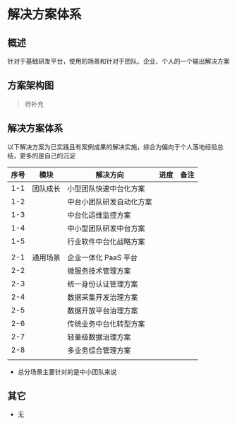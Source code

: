 # 解决方案体系

## 概述

针对于基础研发平台，使用的场景和针对于团队、企业、个人的一个输出解决方案

## 方案架构图

> 待补充

## 解决方案体系

以下解决方案为已实践且有案例成果的解决实施，综合为偏向于个人落地经验总结，更多的是自己的沉淀

| 序号 | 模块     | 解决方向                 | 进度 | 备注 |
| :--: | -------- | ------------------------ | ---- | ---- |
| 1-1  | 团队成长 | 小型团队快速中台化方案   |      |      |
| 1-2  |          | 中台小团队研发自动化方案 |      |      |
| 1-3  |          | 中台化运维监控方案       |      |      |
| 1-4  |          | 中小型团队研发中台方案   |      |      |
| 1-5  |          | 行业软件中台化战略方案   |      |      |
|      |          |                          |      |      |
| 2-1  | 通用场景 | 企业一体化 PaaS 平台     |      |      |
| 2-2  |          | 微服务技术管理方案       |      |      |
| 2-3  |          | 统一身份认证管理方案     |      |      |
| 2-4  |          | 数据采集开发治理方案     |      |      |
| 2-5  |          | 数据开放平台治理方案     |      |      |
| 2-6  |          | 传统业务中台化转型方案   |      |      |
| 2-7  |          | 轻量级数据治理方案       |      |      |
| 2-8  |          | 多业务综合管理方案       |      |      |
|      |          |                          |      |      |

- 总分场景主要针对的是中小团队来说

## 其它

- 无
